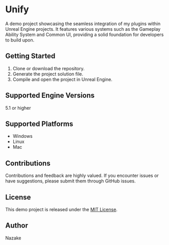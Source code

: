 # Unify

A demo project showcasing the seamless integration of my plugins within Unreal Engine projects. It features various systems such as the Gameplay Ability System and Common UI, providing a solid foundation for developers to build upon.

## Getting Started

1. Clone or download the repository.
2. Generate the project solution file.
3. Compile and open the project in Unreal Engine.

## Supported Engine Versions

5.1 or higher

## Supported Platforms

-  Windows
-  Linux
-  Mac

## Contributions

Contributions and feedback are highly valued. If you encounter issues or have suggestions, please submit them through GitHub issues.

## License

This demo project is released under the [MIT License](LICENSE).

## Author

Nazake
